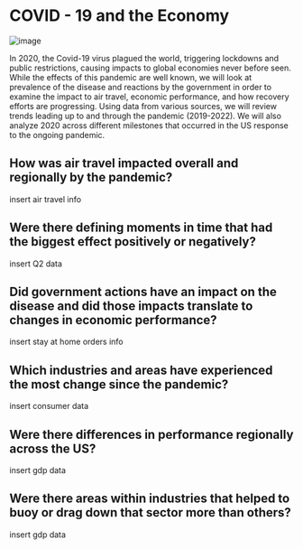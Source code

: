 # COVID - 19 and the Economy
![image](https://user-images.githubusercontent.com/116906733/218918331-1854daf7-59c9-47ec-a0b5-9da8ac17ed76.png)

In 2020, the Covid-19 virus plagued the world, triggering lockdowns and public restrictions, causing impacts to global economies never before seen. While the effects of this pandemic are well known, we will look at prevalence of the disease and reactions by the government in order to examine the impact to air travel, 
economic performance, and how recovery efforts are progressing. Using data from various sources, we will review trends leading up to and through the pandemic (2019-2022). We will also analyze 2020 across different milestones that occurred in the US response to the ongoing pandemic.
## How was air travel impacted overall and regionally by the pandemic?
insert air travel info
## Were there defining moments in time that had the biggest effect positively or negatively?
insert Q2 data
## Did government actions have an impact on the disease and did those impacts translate to changes in economic performance?
insert stay at home orders info
## Which industries and areas have experienced the most change since the pandemic?
insert consumer data
## Were there differences in performance regionally across the US?
insert gdp data
## Were there areas within industries that helped to buoy or drag down that sector more than others? 
insert gdp data
